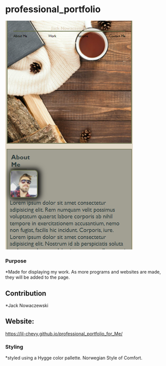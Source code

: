 # professional_portfolio

![portfolio](assets/images/portfolio.PNG)

### Purpose

\*Made for displaying my work. As more programs and websites are made, they will be added to the page.

## Contribution

\*Jack Nowaczewski

## Website:

https://lil-chevy.github.io/professional_portfolio_for_Me/

### Styling

\*styled using a Hygge color pallette. Norwegian Style of Comfort.
